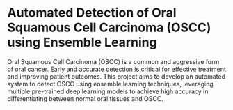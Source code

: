 # Automated Detection of Oral Squamous Cell Carcinoma (OSCC) using Ensemble Learning
 Oral Squamous Cell Carcinoma (OSCC) is a common and aggressive form of oral cancer. Early and accurate detection is critical for effective treatment and improving patient outcomes. This project aims to develop an automated system to detect OSCC using ensemble learning techniques, leveraging multiple pre-trained deep learning models to achieve high accuracy in differentiating between normal oral tissues and OSCC.
